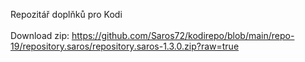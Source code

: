 Repozitář doplňků pro Kodi<br><br>
Download zip:
https://github.com/Saros72/kodirepo/blob/main/repo-19/repository.saros/repository.saros-1.3.0.zip?raw=true
